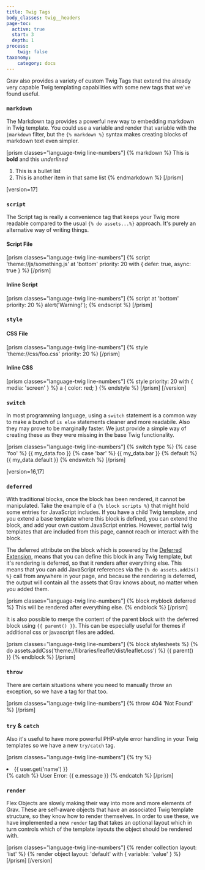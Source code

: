 ```yaml
---
title: Twig Tags
body_classes: twig__headers
page-toc:
  active: true
  start: 3
  depth: 1
process:
    twig: false
taxonomy:
    category: docs
---
```


Grav also provides a variety of custom Twig Tags that extend the already very capable Twig templating capabilities with some new tags that we've found useful.

### `markdown`

The Markdown tag provides a powerful new way to embedding markdown in Twig template.  You could use a variable and render that variable with the `|markdown` filter, but the `{% markdown %}` syntax makes creating blocks of markdown text even simpler.

[prism classes="language-twig line-numbers"]
{% markdown %}
This is **bold** and this _underlined_

1. This is a bullet list
2. This is another item in that same list
{% endmarkdown %}
[/prism]

[version=17]
### `script`

The Script tag is really a convenience tag that keeps your Twig more readable compared to the usual `{% do assets...%}` approach.  It's purely an alternative way of writing things.

#### Script File

[prism classes="language-twig line-numbers"]
{% script 'theme://js/something.js' at 'bottom' priority: 20 with { defer: true, async: true } %}
[/prism]

#### Inline Script

[prism classes="language-twig line-numbers"]
{% script at 'bottom' priority: 20 %}
    alert('Warning!');
{% endscript %}
[/prism]

### `style`

#### CSS File

[prism classes="language-twig line-numbers"]
{% style 'theme://css/foo.css' priority: 20 %}
[/prism]

#### Inline CSS

[prism classes="language-twig line-numbers"]
{% style priority: 20 with { media: 'screen' } %}
    a { color: red; }
{% endstyle %}
[/prism]
[/version]

### `switch`

In most programming language, using a `switch` statement is a common way to make a bunch of `is else` statements cleaner and more readabile.  Also they may prove to be marginally faster.  We just provide a simple way of creating these as they were missing in the base Twig functionality.

[prism classes="language-twig line-numbers"]
{% switch type %}
  {% case 'foo' %}
     {{ my_data.foo }}
  {% case 'bar' %}
     {{ my_data.bar }}
  {% default %}
     {{ my_data.default }}
{% endswitch %}
[/prism]

[version=16,17]
### `deferred`

With traditional blocks, once the block has been rendered, it cannot be manipulated.  Take the example of a `{% block scripts %}` that might hold some entries for JavaScript includes.  If you have a child Twig template, and you extend a base template where this block is defined, you can extend the block, and add your own custom JavaScript entries.  However, partial twig templates that are included from this page, cannot reach or interact with the block.

The deferred attribute on the block which is powered by the [Deferred Extension](https://github.com/rybakit/twig-deferred-extension), means that you can define this block in any Twig template, but it's rendering is deferred, so that it renders after everything else.  This means that you can add JavaScript references via the `{% do assets.addJs() %}` call from anywhere in your page, and because the rendering is deferred, the output will contain all the assets that Grav knows about, no matter when you added them.

[prism classes="language-twig line-numbers"]
{% block myblock deferred %}
    This will be rendered after everything else.
{% endblock %}
[/prism]

It is also possible to merge the content of the parent block with the deferred block using `{{ parent() }}`. This can be especially useful for themes if additional css or javascript files are added.

[prism classes="language-twig line-numbers"]
{% block stylesheets %}
    <!-- Additional css library -->
    {% do assets.addCss('theme://libraries/leaflet/dist/leaflet.css') %}
    {{ parent() }}
{% endblock %}
[/prism]

### `throw`

There are certain situations where you need to manually throw an exception, so we have a tag for that too.

[prism classes="language-twig line-numbers"]
{% throw 404 'Not Found' %}
[/prism]

### `try` & `catch`

Also it's useful to have more powerful PHP-style error handling in your Twig templates so we have a new `try/catch` tag.

[prism classes="language-twig line-numbers"]
{% try %}
   <li>{{ user.get('name') }}</li>
{% catch %}
   User Error: {{ e.message }}
{% endcatch %}
[/prism]

### `render`

Flex Objects are slowly making their way into more and more elements of Grav.  These are self-aware objects that have an associated Twig template structure, so they know how to render themselves.  In order to use these, we have implemented a new `render` tag that takes an optional layout which in turn controls which of the template layouts the object should be rendered with.

[prism classes="language-twig line-numbers"]
{% render collection layout: 'list' %}
{% render object layout: 'default' with { variable: 'value' } %}
[/prism]
[/version]
